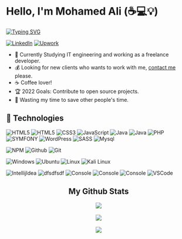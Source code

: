 # Hello, I'm Mohamed Ali (:coffee::computer::bulb:)

[![Typing SVG](https://readme-typing-svg.herokuapp.com?font=Fira+Code&pause=1000&width=435&lines=Fourth+Year+IT+Engineering+Student)](https://git.io/typing-svg)

[![LinkedIn](https://img.shields.io/badge/linkedin-%230077B5.svg?&style=for-the-badge&logo=linkedin&logoColor=white)](https://www.linkedin.com/in/mohamed-ali-azaouzi-it-engineering/) 
[![Upwork](https://img.shields.io/badge/upwork-%231DB954.svg?&style=for-the-badge&logo=upwork&logoColor=white)](https://www.upwork.com/freelancers/~0196f8cbf625f2923f)


- :muscle: Currently Studying IT engineering and working as a freelance developer.
- :moneybag: Looking for new clients who wants to work with me, [contact me](mailto:mohamedali.azaouzi@esprit.tn) please.
- :coffee: Coffee lover!
- :trophy: 2022 Goals: Contribute to open source projects.
- :dart: Wasting my time to save other people's time.


## :wrench: Technologies
![HTML5](https://img.icons8.com/color/72/c-plus-plus-logo.png)
![HTML5](https://img.icons8.com/color/72/html-5.png)
![CSS3](https://img.icons8.com/color/72/css3.png)
![JavaScript](https://img.icons8.com/color/72/javascript.png)
![Java](https://img.icons8.com/color/72/java-coffee-cup-logo--v1.png)
![Java](https://img.icons8.com/nolan/72/scene-builder.png)
![PHP](https://img.icons8.com/color/72/php.png)
![SYMFONY](https://img.icons8.com/color/72/symfony.png)
![WordPress](https://img.icons8.com/color/72/wordpress.png)
![SASS](https://img.icons8.com/color/72/sass.png)
![Mysql](https://img.icons8.com/color/72/mysql-logo.png)

![NPM](https://img.icons8.com/color/72/npm.png)
![Github](https://img.icons8.com/ios-glyphs/72/github.png)
![Git](https://img.icons8.com/color/72/git.png)

![Windows](https://img.icons8.com/color/72/windows-10.png)
![Ubuntu](https://img.icons8.com/color/72/ubuntu--v1.png)
![Linux](https://img.icons8.com/color/72/linux.png)
![Kali Linux](https://img.icons8.com/color/72/kali-linux.png)

![IntellijIdea](https://img.icons8.com/color/72/intellij-idea.png)
![dfsdfsdf](https://cdn.icon-icons.com/icons2/3053/PNG/72/intellij_phpstorm_macos_bigsur_icon_190057.png)
![Console](https://img.icons8.com/color/72/console.png)
![Console](https://img.icons8.com/fluency/72/jupyter.png)
![Console](https://img.icons8.com/fluency/72/anaconda--v2.png)
![VSCode](https://img.icons8.com/color/72/visual-studio-code-2019.png)




</p>
  </a>
<h2 align="center">My Github Stats</h2>
<p align="center">
<img align="center" src="https://github-readme-stats.vercel.app/api/top-langs/?username=mohamedaliazouzi&layout=compact&theme=github_dark&langs_count=10&exclude_repo=kasweb">
<br>
<br>
<img align="center" src="https://github-readme-stats.vercel.app/api?username=mohamedaliazouzi&count_private=true&show_icons=trueline_height=21&theme=github_dark">	
<br>
<br>
<img align="center" src="https://github-readme-streak-stats.herokuapp.com/?user=mohamedaliazouzi&theme=holi-theme">
</p>


<!-- markdownlint-enable MD033 -->
